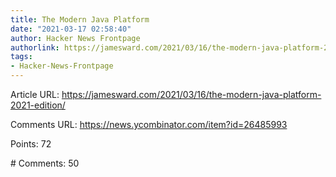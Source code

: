 ```yaml
---
title: The Modern Java Platform
date: "2021-03-17 02:58:40"
author: Hacker News Frontpage
authorlink: https://jamesward.com/2021/03/16/the-modern-java-platform-2021-edition/
tags:
- Hacker-News-Frontpage
---
```


<p>Article URL: <a href="https://jamesward.com/2021/03/16/the-modern-java-platform-2021-edition/">https://jamesward.com/2021/03/16/the-modern-java-platform-2021-edition/</a></p>
<p>Comments URL: <a href="https://news.ycombinator.com/item?id=26485993">https://news.ycombinator.com/item?id=26485993</a></p>
<p>Points: 72</p>
<p># Comments: 50</p>
